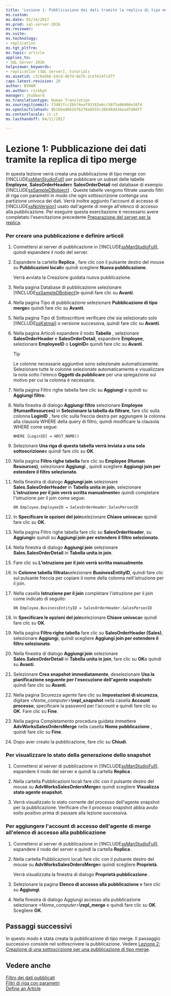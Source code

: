 ```yaml
---
title: 'Lezione 1: Pubblicazione dei dati tramite la replica di tipo merge | Microsoft Docs'
ms.custom: 
ms.date: 03/14/2017
ms.prod: sql-server-2016
ms.reviewer: 
ms.suite: 
ms.technology:
- replication
ms.tgt_pltfrm: 
ms.topic: article
applies_to:
- SQL Server 2016
helpviewer_keywords:
- replication [SQL Server], tutorials
ms.assetid: c3c6e0b6-54cd-4b7d-8efb-2cefe14fcd7f
caps.latest.revision: 20
author: BYHAM
ms.author: rickbyh
manager: jhubbard
ms.translationtype: Human Translation
ms.sourcegitcommit: f3481fcc2bb74eaf93182e6cc58f5a06666e10f4
ms.openlocfilehash: 0b1bbad6626f6270ab555c18b49d436eadfd0dff
ms.contentlocale: it-it
ms.lasthandoff: 04/11/2017

---
```

# <a name="lesson-1-publishing-data-using-merge-replication"></a>Lezione 1: Pubblicazione dei dati tramite la replica di tipo merge
In questa lezione verrà creata una pubblicazione di tipo merge con [!INCLUDE[ssManStudioFull](../../includes/ssmanstudiofull-md.md)] per pubblicare un subset delle tabelle **Employee**, **SalesOrderHeader**e **SalesOrderDetail** nel database di esempio [!INCLUDE[ssSampleDBobject](../../includes/sssampledbobject-md.md)] . Queste tabelle vengono filtrate usando filtri di riga con parametri in modo che ogni sottoscrizione contenga una partizione univoca dei dati. Verrà inoltre aggiunto l'account di accesso di [!INCLUDE[ssNoVersion](../../includes/ssnoversion-md.md)] usato dall'agente di merge all'elenco di accesso alla pubblicazione. Per eseguire questa esercitazione è necessario avere completato l'esercitazione precedente [Preparazione del server per la replica](../../relational-databases/replication/tutorial-preparing-the-server-for-replication.md).  
  
### <a name="to-create-a-publication-and-define-articles"></a>Per creare una pubblicazione e definire articoli  
  
1.  Connettersi al server di pubblicazione in [!INCLUDE[ssManStudioFull](../../includes/ssmanstudiofull-md.md)], quindi espandere il nodo del server.  
  
2.  Espandere la cartella **Replica** , fare clic con il pulsante destro del mouse su **Pubblicazioni locali**e quindi scegliere **Nuova pubblicazione**.  
  
    Verrà avviata la Creazione guidata nuova pubblicazione.  
  
3.  Nella pagina Database di pubblicazione selezionare [!INCLUDE[ssSampleDBobject](../../includes/sssampledbobject-md.md)]e quindi fare clic su **Avanti**.  
  
4.  Nella pagina Tipo di pubblicazione selezionare **Pubblicazione di tipo merge**e quindi fare clic su **Avanti**.  
  
5.  Nella pagina Tipo di Sottoscrittore verificare che sia selezionato solo [!INCLUDE[ssKatmai](../../includes/sskatmai-md.md)] o versione successiva, quindi fare clic su **Avanti**.  
  
6.  Nella pagina Articoli espandere il nodo **Tabelle** , selezionare **SalesOrderHeader** e **SalesOrderDetail**, espandere **Employee**, selezionare **EmployeeID** o **LoginID**e quindi fare clic su **Avanti**.  
  
    > [!TIP]  
    > Le colonne necessarie aggiuntive sono selezionate automaticamente. Selezionare tutte le colonne selezionate automaticamente e visualizzare la nota sotto l'elenco **Oggetti da pubblicare** per una spiegazione sul motivo per cui la colonna è necessaria.  
  
7.  Nella pagina Filtro righe tabella fare clic su **Aggiungi** e quindi su **Aggiungi filtro**.  
  
8.  Nella finestra di dialogo **Aggiungi filtro** selezionare **Employee (HumanResources)** in **Selezionare la tabella da filtrare**, fare clic sulla colonna **LoginID** , fare clic sulla freccia destra per aggiungere la colonna alla clausola WHERE della query di filtro, quindi modificare la clausola WHERE come segue:  
  
    ```  
    WHERE [LoginID] = HOST_NAME()  
    ```  
  
9. Selezionare **Una riga di questa tabella verrà inviata a una sola sottoscrizione**e quindi fare clic su **OK**.  
  
10. Nella pagina **Filtro righe tabella** fare clic su **Employee (Human Resources)**, selezionare **Aggiungi** , quindi scegliere **Aggiungi join per estendere il filtro selezionato**.  
  
11. Nella finestra di dialogo **Aggiungi join** selezionare **Sales.SalesOrderHeader** in **Tabella unita in join**, selezionare **L'istruzione per il join verrà scritta manualmente**e quindi completare l'istruzione per il join come segue:  
  
    ```  
    ON Employee.EmployeeID = SalesOrderHeader.SalesPersonID  
    ```  
  
12. In **Specificare le opzioni del join**selezionare **Chiave univoca**e quindi fare clic su **OK**.  
  
13. Nella pagina Filtro righe tabella fare clic su **SalesOrderHeader**, su **Aggiungi**e quindi su **Aggiungi join per estendere il filtro selezionato**.  
  
14. Nella finestra di dialogo **Aggiungi join** selezionare **Sales.SalesOrderDetail** in **Tabella unita in join**.  
  
15. Fare clic su **L'istruzione per il join verrà scritta manualmente**.  
  
16. In **Colonne tabella filtrata**selezionare **BusinessEntityID**, quindi fare clic sul pulsante freccia per copiare il nome della colonna nell'istruzione per il join.  
  
17. Nella casella **Istruzione per il join** completare l'istruzione per il join come indicato di seguito:  
  
    ```  
    ON Employee.BusinessEntityID = SalesOrderHeader.SalesPersonID  
    ```  
  
18. In **Specificare le opzioni del join**selezionare **Chiave univoca**e quindi fare clic su **OK**.  
  
19. Nella pagina **Filtro righe tabella** fare clic su **SalesOrderHeader (Sales)**, selezionare **Aggiungi**, quindi scegliere **Aggiungi join per estendere il filtro selezionato**.  
  
20. Nella finestra di dialogo **Aggiungi join** selezionare **Sales.SalesOrderDetail** in **Tabella unita in join**, fare clic su **OK**e quindi su **Avanti**.  
  
21. Selezionare **Crea snapshot immediatamente**, deselezionare **Usa la pianificazione seguente per l'esecuzione dell'agente snapshot**e quindi fare clic su **Avanti**.  
  
22. Nella pagina Sicurezza agente fare clic su **Impostazioni di sicurezza**, digitare \<*Nome_computer>***\repl_snapshot** nella casella **Account processo**, specificare la password per l'account e quindi fare clic su **OK**. Fare clic su **Fine**.  
  
23. Nella pagina Completamento procedura guidata immettere **AdvWorksSalesOrdersMerge** nella casella **Nome pubblicazione** , quindi fare clic su **Fine**.  
  
24. Dopo aver creato la pubblicazione, fare clic su **Chiudi**.  
  
### <a name="to-view-the-status-of-snapshot-generation"></a>Per visualizzare lo stato della generazione dello snapshot  
  
1.  Connettersi al server di pubblicazione in [!INCLUDE[ssManStudioFull](../../includes/ssmanstudiofull-md.md)], espandere il nodo del server e quindi la cartella **Replica** .  
  
2.  Nella cartella Pubblicazioni locali fare clic con il pulsante destro del mouse su **AdvWorksSalesOrdersMerge**e quindi scegliere **Visualizza stato agente snapshot**.  
  
3.  Verrà visualizzato lo stato corrente del processo dell'agente snapshot per la pubblicazione. Verificare che il processo snapshot abbia avuto esito positivo prima di passare alla lezione successiva.  
  
### <a name="to-add-the-merge-agent-login-to-the-pal"></a>Per aggiungere l'account di accesso dell'agente di merge all'elenco di accesso alla pubblicazione  
  
1.  Connettersi al server di pubblicazione in [!INCLUDE[ssManStudioFull](../../includes/ssmanstudiofull-md.md)], espandere il nodo del server e quindi la cartella **Replica** .  
  
2.  Nella cartella Pubblicazioni locali fare clic con il pulsante destro del mouse su **AdvWorksSalesOrdersMerge**e quindi scegliere **Proprietà**.  
  
    Verrà visualizzata la finestra di dialogo **Proprietà pubblicazione** .  
  
3.  Selezionare la pagina **Elenco di accesso alla pubblicazione** e fare clic su **Aggiungi**.  
  
4.  Nella finestra di dialogo Aggiungi accesso alla pubblicazione selezionare *<Nome_computer>***\repl_merge** e quindi fare clic su **OK**. Scegliere **OK**.  
  
## <a name="next-steps"></a>Passaggi successivi  
In questo modo è stata creata la pubblicazione di tipo merge. Il passaggio successivo consiste nel sottoscrivere la pubblicazione. Vedere [Lezione 2: Creazione di una sottoscrizione per una pubblicazione di tipo merge](../../relational-databases/replication/lesson-2-creating-a-subscription-to-the-merge-publication.md).  
  
## <a name="see-also"></a>Vedere anche  
[Filtro dei dati pubblicati](../../relational-databases/replication/publish/filter-published-data.md)  
[Filtri di riga con parametri](../../relational-databases/replication/merge/parameterized-filters-parameterized-row-filters.md)  
[Define an Article](../../relational-databases/replication/publish/define-an-article.md)  
  
  
  

